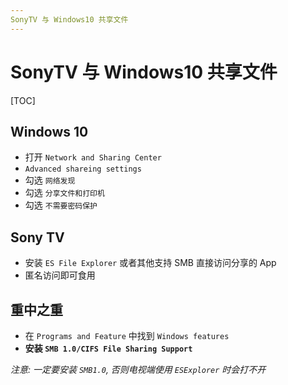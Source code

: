 ```yaml
---
SonyTV 与 Windows10 共享文件
---
```


# SonyTV 与 Windows10 共享文件
[TOC]

## Windows 10

- 打开 `Network and Sharing Center`
- `Advanced shareing settings`
- 勾选 `网络发现`
- 勾选 `分享文件和打印机`
- 勾选 `不需要密码保护`

## Sony TV

- 安装 `ES File Explorer` 或者其他支持 SMB 直接访问分享的 App
- 匿名访问即可食用


## 重中之重

- 在 `Programs and Feature` 中找到 `Windows features`
- **安装 `SMB 1.0/CIFS File Sharing Support`**

*注意: 一定要安装 `SMB1.0`, 否则电视端使用 `ESExplorer` 时会打不开*